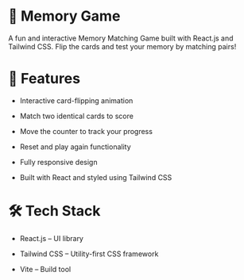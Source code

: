 # 🧠 Memory Game

A fun and interactive Memory Matching Game built with React.js and Tailwind CSS. Flip the cards and test your memory by matching pairs!

# 🚀 Features

* Interactive card-flipping animation

* Match two identical cards to score

* Move the counter to track your progress

* Reset and play again functionality

* Fully responsive design

* Built with React and styled using Tailwind CSS

# 🛠 Tech Stack

* React.js – UI library

* Tailwind CSS – Utility-first CSS framework

* Vite – Build tool
